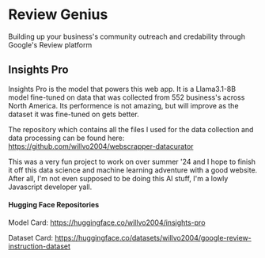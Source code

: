 # Review Genius

Building up your business's community outreach and credability through Google's Review platform

## Insights Pro

Insights Pro is the model that powers this web app. It is a Llama3.1-8B model fine-tuned on data that was collected from 552 business's across North America. Its performence is not amazing, but will improve as the dataset it was fine-tuned on gets better.

The repository which contains all the files I used for the data collection and data processing can be found here: https://github.com/willvo2004/webscrapper-datacurator

This was a very fun project to work on over summer '24 and I hope to finish it off this data science and machine learning adventure with a good website. After all, I'm not even supposed to be doing this AI stuff, I'm a lowly Javascript developer yall.

#### Hugging Face Repositories
Model Card: https://huggingface.co/willvo2004/insights-pro

Dataset Card: https://huggingface.co/datasets/willvo2004/google-review-instruction-dataset
